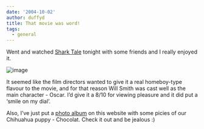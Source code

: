 ```yaml
---
date: '2004-10-02'
author: duffyd
title: That movie was word!
tags:
  - general
---
```


Went and watched [Shark Tale](https://href.li/?http://www.sharktale.com/) tonight
 with some friends and I really enjoyed it. 

![image](https://1drv.ms/i/s!AsJfVUEHse4xhABIZMxssT7oNhyr?embed=1&width=240&height=180)

 It seemed like the film directors wanted to give it a real homeboy-type
 flavour to the movie, and for that reason Will Smith was cast well as the
 main character - Oscar. I’d give it a 8/10 for viewing pleasure and it did
 put a ‘smile on my dial’.

 Also, I’ve just put a [photo
 album](https://1drv.ms/u/s!AsJfVUEHse4xhA1hwR0uEL13r-7t?e=e7fGxk) on this website with some picies of our Chihuahua puppy -
 Chocolat. Check it out and be jealous :)
